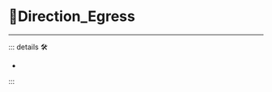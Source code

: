 # 🔻<via>Direction_Egress</via>

---

<!-- =================================================== -->
<!-- =================================================== -->
<!-- =================================================== -->
<!-- =================================================== -->
<!-- =================================================== -->
::: details 🛠

-

:::
